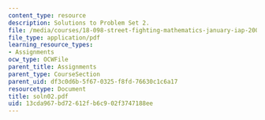 ```yaml
---
content_type: resource
description: Solutions to Problem Set 2.
file: /media/courses/18-098-street-fighting-mathematics-january-iap-2008/13cda967bd72612fb6c902f3747188ee_soln02.pdf
file_type: application/pdf
learning_resource_types:
- Assignments
ocw_type: OCWFile
parent_title: Assignments
parent_type: CourseSection
parent_uid: df3c0d6b-5f67-0325-f8fd-76630c1c6a17
resourcetype: Document
title: soln02.pdf
uid: 13cda967-bd72-612f-b6c9-02f3747188ee
---
```

